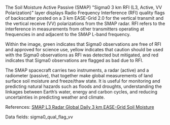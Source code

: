 The Soil Moisture Active Passive (SMAP) "Sigma0 3 km RFI (L3, Active, VV Polarization)" layer displays Radio Frequency Interference (RFI) quality flags of backscatter posted on a 3 km EASE-Grid 2.0 for the vertical transmit and the vertical receive (VV) polarizations from the SMAP radar. RFI refers to the interference in measurements from other transmitters operating at frequencies in and adjacent to the SMAP L-band frequency.

Within the image, green indicates that Sigma0 observations are free of RFI and approved for science use, yellow indicates that caution should be used with the Sigma0 observations as RFI was detected but mitigated, and red indicates that Sigma0 observations are flagged as bad due to RFI.

The SMAP spacecraft carries two instruments, a radar (active) and a radiometer (passive), that together make global measurements of land surface soil moisture and freeze/thaw state. It is useful for monitoring and predicting natural hazards such as floods and droughts, understanding the linkages between Earth’s water, energy and carbon cycles, and reducing uncertainties in predicting weather and climate.

References: [SMAP L3 Radar Global Daily 3 km EASE-Grid Soil Moisture](https://nsidc.org/data/spl3sma/)

Data fields: sigma0_qual_flag_vv
